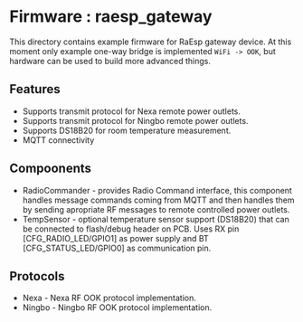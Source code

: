 # Firmware : raesp_gateway

This directory contains example firmware for RaEsp gateway device. At this moment only example one-way bridge is implemented `WiFi -> OOK`, but hardware can be used to build more advanced things.

## Features
- Supports transmit protocol for Nexa remote power outlets.
- Supports transmit protocol for Ningbo remote power outlets.
- Supports DS18B20 for room temperature measurement.
- MQTT connectivity

## Compoonents
- RadioCommander - provides Radio Command interface, this component handles message commands coming from MQTT and then handles them by sending apropriate RF messages to remote controlled power outlets.
- TempSensor - optional temperature sensor support (DS18B20) that can be connected to flash/debug header on PCB. Uses RX pin [CFG_RADIO_LED/GPIO1] as power supply and BT [CFG_STATUS_LED/GPIO0] as communication pin.

## Protocols
- Nexa - Nexa RF OOK protocol implementation.
- Ningbo - Ningbo RF OOK protocol implementation.
